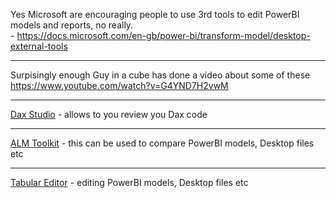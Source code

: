 Yes Microsoft are encouraging people to use 3rd tools to edit PowerBI models and reports, no really. </br> - https://docs.microsoft.com/en-gb/power-bi/transform-model/desktop-external-tools

------
Surpisingly enough Guy in a cube has done a video about some of these  </br>
https://www.youtube.com/watch?v=G4YND7H2vwM

-----
[Dax Studio](https://daxstudio.org/)  - allows to you review you Dax code

------
[ALM Toolkit](http://alm-toolkit.com/) - this can be used to compare PowerBI models, Desktop files etc

------
[Tabular Editor](https://tabulareditor.com/) - editing  PowerBI models, Desktop files etc

